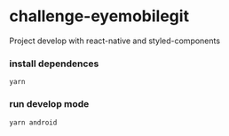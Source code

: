 # challenge-eyemobilegit 

Project develop with react-native and styled-components

### install dependences
```
yarn
```

### run develop mode
```
yarn android
```
